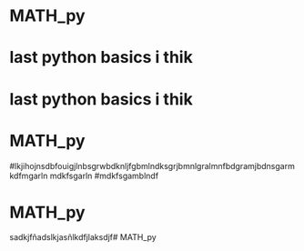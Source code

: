 # MATH_py

# last python basics i thik

# last python basics i thik

# MATH_py

#lkjihojnsdbfouigjlnbsgrwbdknljfgbmlndksgrjbmnlgralmnfbdgramjbdnsgarmkdfmgarln mdkfsgarln #mdkfsgamblndf
# MATH_py
sadkjfñadslkjasñlkdfjlaksdjf# MATH_py
